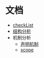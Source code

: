 # 文档

- [checkList](./page/checkList.md)
- [结构分析](./page/结构分析.md)
- 机制分析
  - [声明机制](./page/声明机制.md)
  - [scope](./page/scope.md)
